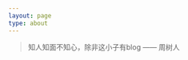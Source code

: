 ```yaml
---
layout: page
type: about
---
```

<blockquote class="blockquote-center">知人知面不知心，除非这小子有blog —— 周树人</blockquote>
